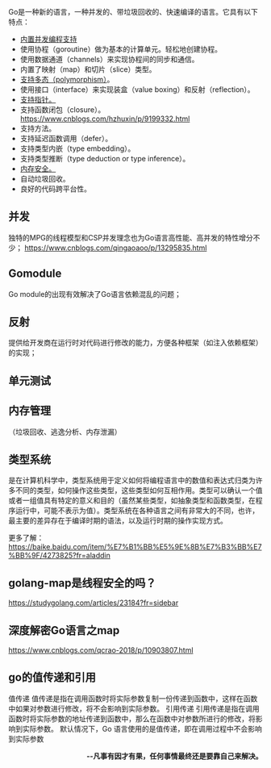 Go是一种新的语言，一种并发的、带垃圾回收的、快速编译的语言。它具有以下特点：
- [内置并发编程支持](https://www.jianshu.com/p/63dbec263d2a)
- 使用协程（goroutine）做为基本的计算单元。轻松地创建协程。
- 使用数据通道（channels）来实现协程间的同步和通信。
- 内置了映射（map）和切片（slice）类型。
- [支持多态（polymorphism）](https://blog.csdn.net/jw915086731/article/details/86751334)。
- 使用接口（interface）来实现装盒（value boxing）和反射（reflection）。
- [支持指针。](http://c.biancheng.net/view/21.html)
- 支持函数闭包（closure）。https://www.cnblogs.com/hzhuxin/p/9199332.html
- 支持方法。
- 支持延迟函数调用（defer）。
- 支持类型内嵌（type embedding）。
- 支持类型推断（type deduction or type inference）。
- [内存安全。](https://blog.csdn.net/wenrennaoda/article/details/95935355)
- 自动垃圾回收。
- 良好的代码跨平台性。

## 并发
独特的MPG的线程模型和CSP并发理念也为Go语言高性能、高并发的特性增分不少；
https://www.cnblogs.com/qingaoaoo/p/13295835.html

## Gomodule
Go module的出现有效解决了Go语言依赖混乱的问题；

## 反射
提供给开发商在运行时对代码进行修改的能力，方便各种框架（如注入依赖框架）的实现；

## 单元测试

## 内存管理
（垃圾回收、逃逸分析、内存泄漏）

## 类型系统
是在计算机科学中，类型系统用于定义如何将编程语言中的数值和表达式归类为许多不同的类型，如何操作这些类型，这些类型如何互相作用。类型可以确认一个值或者一组值具有特定的意义和目的（虽然某些类型，如抽象类型和函数类型，在程序运行中，可能不表示为值）。类型系统在各种语言之间有非常大的不同，也许，最主要的差异存在于编译时期的语法，以及运行时期的操作实现方式。

更多了解：https://baike.baidu.com/item/%E7%B1%BB%E5%9E%8B%E7%B3%BB%E7%BB%9F/4273825?fr=aladdin

## golang-map是线程安全的吗？
https://studygolang.com/articles/23184?fr=sidebar

## 深度解密Go语言之map ##
https://www.cnblogs.com/qcrao-2018/p/10903807.html


## go的值传递和引用
值传递	值传递是指在调用函数时将实际参数复制一份传递到函数中，这样在函数中如果对参数进行修改，将不会影响到实际参数。
引用传递	引用传递是指在调用函数时将实际参数的地址传递到函数中，那么在函数中对参数所进行的修改，将影响到实际参数。
默认情况下，Go 语言使用的是值传递，即在调用过程中不会影响到实际参数


**<p align = right> --凡事有因才有果，任何事情最终还是要靠自己来解决。**</p>